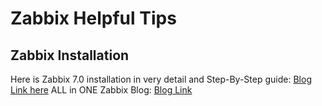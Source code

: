 # Zabbix Helpful Tips
## Zabbix Installation
Here is Zabbix 7.0 installation in very detail and Step-By-Step guide: [Blog Link here](https://medium.com/devsecops-community/step-by-step-guide-installing-zabbix-on-ubuntu-for-efficient-infrastructure-monitoring-640ea85ed741)
ALL in ONE Zabbix Blog: 
[Blog Link ](https://medium.com/devsecops-community/all-in-one-zabbix-blog-the-ultimate-guide-to-monitoring-everything-c31ad804af9c)
